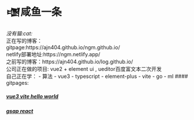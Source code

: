 <h1>&#74529咸鱼一条</h1>
<i>没有猫:cat:</i>
<br>
正在写的博客：
<br>
gitpage:https://ajn404.github.io/ngm.github.io/
<br>
netlify部署地址:https://ngm.netlify.app/
<br>
之前写的博客：https://ajn404.github.io/log.github.io/
<br>
公司正在做的项目: vue2 + element ui , ueditor百度富文本二次开发
<br>
自己正在学：
- 算法
- vue3 
- typescript
- element-plus
- vite
- go
- ml
#### gitpages:

##### [vue3 vite hello world](ajn404.github.io/vitev3/)

##### [gsap react](ajn404.github.io/gsap_ex/)
